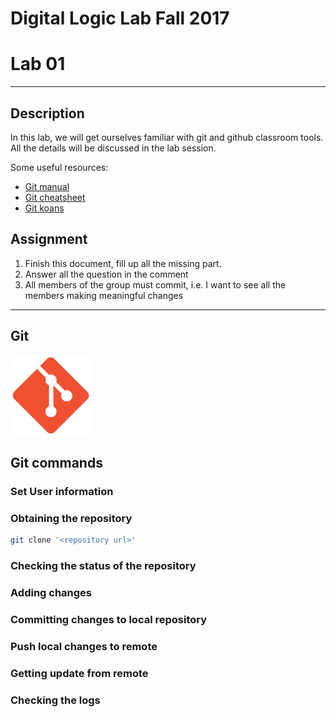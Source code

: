 # Digital Logic Lab Fall 2017
# Lab 01
-----------------------------------------------------------

## Description

In this lab, we will get ourselves familiar with git and github classroom tools.
All the details will be discussed in the lab session.

Some useful resources:
  - [Git manual](https://git-scm.com/doc)
  - [Git cheatsheet](http://ndpsoftware.com/git-cheatsheet.html)
  - [Git koans](http://stevelosh.com/blog/2013/04/git-koans/)
  
## Assignment

  1. Finish this document, fill up all the missing part.
  2. Answer all the question in the comment
  3. All members of the group must commit, i.e. I want to see all the members making meaningful changes

-----------------------------------------------------------
## Git
<!-- what is git? what does it do? -->
![git](pics/git.2.14.1.png)

## Git commands

### Set User information
<!-- why is user information important? -->

### Obtaining the repository
```Bash
git clone '<repository url>'
```
<!-- what is the difference between https and git url? -->

### Checking the status of the repository

### Adding changes

### Committing changes to local repository

### Push local changes to remote

### Getting update from remote

### Checking the logs

<!-- After you made a change to a file, in order to push that change to the remote repository what the steps you must perform? List them as 1, 2, 3 ... so on-->

<!-- After you are informed that there are some changes have been made, what are the steps you must follow in order get those changes? List them as 1, 2, 3 ... so on-->
